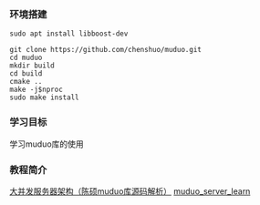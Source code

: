 ### 环境搭建

```
sudo apt install libboost-dev

git clone https://github.com/chenshuo/muduo.git
cd muduo
mkdir build
cd build
cmake ..
make -j$nproc
sudo make install
```

### 学习目标

学习muduo库的使用

### 教程简介

[大并发服务器架构（陈硕muduo库源码解析）](https://www.bilibili.com/video/BV1Zt411K7Gg/?spm_id_from=333.999.0.0&vd_source=32215fefb3700a6a9e99efc25ce4d4d5)
[muduo_server_learn](https://github.com/zhengchunxian-ai/muduo_server_learn)